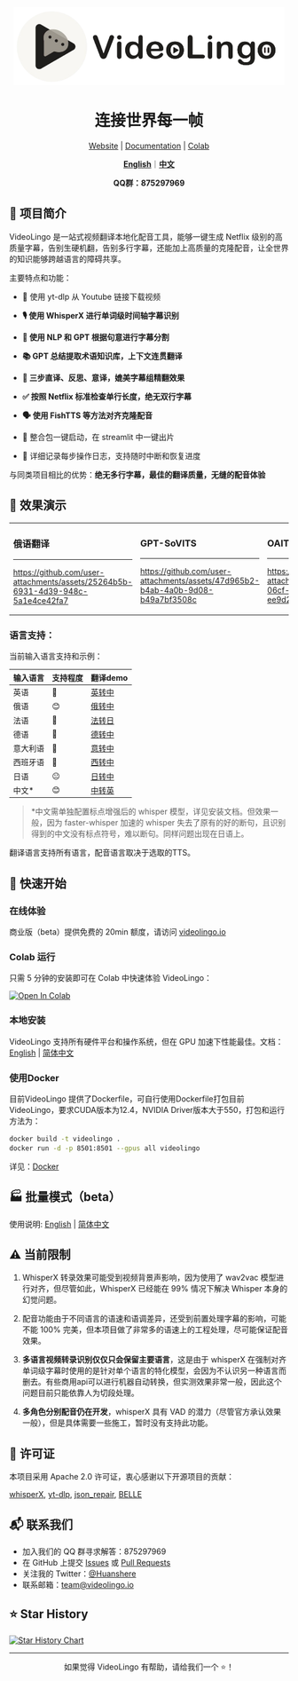 <div align="center">

<img src="/docs/logo.png" alt="VideoLingo Logo" height="140">

# 连接世界每一帧

[Website](https://videolingo.io) | [Documentation](https://docs.videolingo.io/docs/start) | [Colab](https://colab.research.google.com/github/Huanshere/VideoLingo/blob/main/VideoLingo_colab.ipynb)

[**English**](/README.md)｜[**中文**](/i18n/README.zh.md)

**QQ群：875297969**

</div>

## 🌟 项目简介

VideoLingo 是一站式视频翻译本地化配音工具，能够一键生成 Netflix 级别的高质量字幕，告别生硬机翻，告别多行字幕，还能加上高质量的克隆配音，让全世界的知识能够跨越语言的障碍共享。

主要特点和功能：
- 🎥 使用 yt-dlp 从 Youtube 链接下载视频

- **🎙️ 使用 WhisperX 进行单词级时间轴字幕识别**

- **📝 使用 NLP 和 GPT 根据句意进行字幕分割**

- **📚 GPT 总结提取术语知识库，上下文连贯翻译**

- **🔄 三步直译、反思、意译，媲美字幕组精翻效果**

- **✅ 按照 Netflix 标准检查单行长度，绝无双行字幕**

- **🗣️ 使用 FishTTS 等方法对齐克隆配音**

- 🚀 整合包一键启动，在 streamlit 中一键出片

- 📝 详细记录每步操作日志，支持随时中断和恢复进度

与同类项目相比的优势：**绝无多行字幕，最佳的翻译质量，无缝的配音体验**

## 🎥 效果演示

<table>
<tr>
<td width="33%">

### 俄语翻译
---
https://github.com/user-attachments/assets/25264b5b-6931-4d39-948c-5a1e4ce42fa7

</td>
<td width="33%">

### GPT-SoVITS
---
https://github.com/user-attachments/assets/47d965b2-b4ab-4a0b-9d08-b49a7bf3508c

</td>
<td width="33%">

### OAITTS
---
https://github.com/user-attachments/assets/85c64f8c-06cf-4af9-b153-ee9d2897b768

</td>
</tr>
</table>

### 语言支持：

当前输入语言支持和示例：

| 输入语言 | 支持程度 | 翻译demo |
|---------|---------|---------|
| 英语 | 🤩 | [英转中](https://github.com/user-attachments/assets/127373bb-c152-4b7a-8d9d-e586b2c62b4b) |
| 俄语 | 😊 | [俄转中](https://github.com/user-attachments/assets/25264b5b-6931-4d39-948c-5a1e4ce42fa7) |
| 法语 | 🤩 | [法转日](https://github.com/user-attachments/assets/3ce068c7-9854-4c72-ae77-f2484c7c6630) |
| 德语 | 🤩 | [德转中](https://github.com/user-attachments/assets/07cb9d21-069e-4725-871d-c4d9701287a3) |
| 意大利语 | 🤩 | [意转中](https://github.com/user-attachments/assets/f1f893eb-dad3-4460-aaf6-10cac999195e) |
| 西班牙语 | 🤩 | [西转中](https://github.com/user-attachments/assets/c1d28f1c-83d2-4f13-a1a1-859bd6cc3553) |
| 日语 | 😐 | [日转中](https://github.com/user-attachments/assets/856c3398-2da3-4e25-9c36-27ca2d1f68c2) |
| 中文* | 😊 | [中转英](https://github.com/user-attachments/assets/48f746fe-96ff-47fd-bd23-59e9202b495c) |
> *中文需单独配置标点增强后的 whisper 模型，详见安装文档。但效果一般，因为 faster-whisper 加速的 whisper 失去了原有的好的断句，且识别得到的中文没有标点符号，难以断句。同样问题出现在日语上。

翻译语言支持所有语言，配音语言取决于选取的TTS。

## 🚀 快速开始

### 在线体验

商业版（beta）提供免费的 20min 额度，请访问 [videolingo.io](https://videolingo.io)

### Colab 运行

只需 5 分钟的安装即可在 Colab 中快速体验 VideoLingo：

[![Open In Colab](https://colab.research.google.com/assets/colab-badge.svg)](https://colab.research.google.com/github/Huanshere/VideoLingo/blob/main/VideoLingo_colab.ipynb)

### 本地安装

VideoLingo 支持所有硬件平台和操作系统，但在 GPU 加速下性能最佳。文档：[English](/docs/pages/docs/start.en-US.md) | [简体中文](/docs/pages/docs/start.zh-CN.md)


### 使用Docker

目前VideoLingo 提供了Dockerfile，可自行使用Dockerfile打包目前VideoLingo，要求CUDA版本为12.4，NVIDIA Driver版本大于550，打包和运行方法为：

```bash
docker build -t videolingo .
docker run -d -p 8501:8501 --gpus all videolingo
```

详见：[Docker](/docs/pages/docs/docker.zh-CN.md)

## 🏭 批量模式（beta）

使用说明: [English](/batch/README.md) | [简体中文](/batch/README.zh.md)

## ⚠️ 当前限制
1. WhisperX 转录效果可能受到视频背景声影响，因为使用了 wav2vac 模型进行对齐，但尽管如此，WhisperX 已经能在 99% 情况下解决 Whisper 本身的幻觉问题。

2. 配音功能由于不同语言的语速和语调差异，还受到前置处理字幕的影响，可能不能 100% 完美，但本项目做了非常多的语速上的工程处理，尽可能保证配音效果。

3. **多语言视频转录识别仅仅只会保留主要语言**，这是由于 whisperX 在强制对齐单词级字幕时使用的是针对单个语言的特化模型，会因为不认识另一种语言而删去。有些商用api可以进行机器自动转换，但实测效果非常一般，因此这个问题目前只能依靠人为切段处理。

4. **多角色分别配音仍在开发**，whisperX 具有 VAD 的潜力（尽管官方承认效果一般），但是具体需要一些施工，暂时没有支持此功能。

## 📄 许可证

本项目采用 Apache 2.0 许可证，衷心感谢以下开源项目的贡献：

[whisperX](https://github.com/m-bain/whisperX), [yt-dlp](https://github.com/yt-dlp/yt-dlp), [json_repair](https://github.com/mangiucugna/json_repair), [BELLE](https://github.com/LianjiaTech/BELLE)

## 📬 联系我们

- 加入我们的 QQ 群寻求解答：875297969
- 在 GitHub 上提交 [Issues](https://github.com/Huanshere/VideoLingo/issues) 或 [Pull Requests](https://github.com/Huanshere/VideoLingo/pulls)
- 关注我的 Twitter：[@Huanshere](https://twitter.com/Huanshere)
- 联系邮箱：team@videolingo.io

## ⭐ Star History

[![Star History Chart](https://api.star-history.com/svg?repos=Huanshere/VideoLingo&type=Timeline)](https://star-history.com/#Huanshere/VideoLingo&Timeline)

---

<p align="center">如果觉得 VideoLingo 有帮助，请给我们一个 ⭐️！</p>